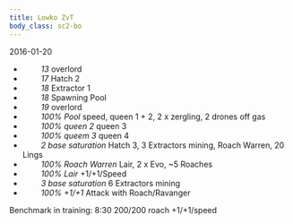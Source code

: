 ```yaml
---
title: Lowko ZvT
body_class: sc2-bo
---
```


2016-01-20

- `    ` _13_                 overlord
- `    ` _17_                 Hatch 2
- `    ` _18_                 Extractor 1
- `    ` _18_                 Spawning Pool
- `    ` _19_                 overlord
- `    ` _100% Pool_          speed, queen 1 + 2, 2 x zergling, 2 drones off gas
- `    ` _100% queen 2_       queen 3
- `    ` _100% queem 3_       queen 4
- `    ` _2 base saturation_  Hatch 3, 3 Extractors mining, Roach Warren, 20 Lings
- `    ` _100% Roach Warren_  Lair, 2 x Evo, ~5 Roaches
- `    ` _100% Lair_          +1/+1/Speed
- `    ` _3 base saturation_  6 Extractors mining
- `    ` _100% +1/+1_         Attack with Roach/Ravanger

Benchmark in training:
8:30 200/200 roach +1/+1/speed